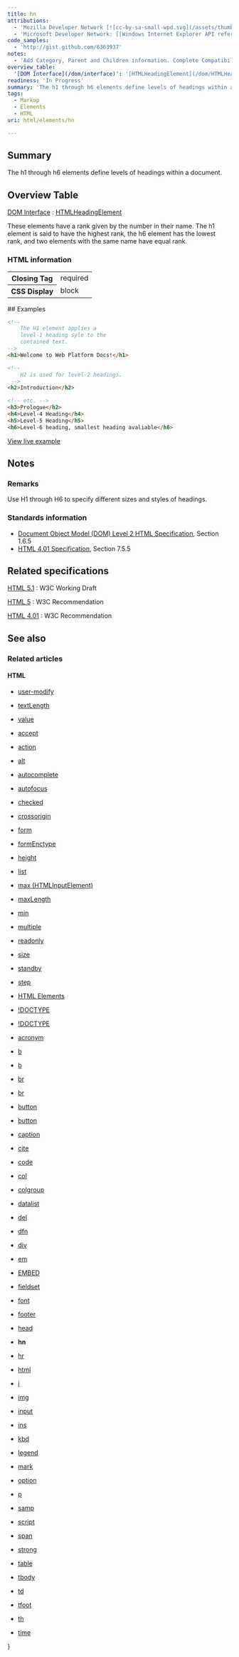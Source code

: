 ```yaml
---
title: hn
attributions:
  - 'Mozilla Developer Network [![cc-by-sa-small-wpd.svg](/assets/thumb/8/8c/cc-by-sa-small-wpd.svg/120px-cc-by-sa-small-wpd.svg.png)](http://creativecommons.org/licenses/by-sa/3.0/us/): [Article](https://developer.mozilla.org/en-US/docs/HTML/Element/Heading_Elements)'
  - 'Microsoft Developer Network: [[Windows Internet Explorer API reference](http://msdn.microsoft.com/en-us/library/ie/hh828809%28v=vs.85%29.aspx) Article]'
code_samples:
  - 'http://gist.github.com/6363937'
notes:
  - 'Add Category, Parent and Children information. Complete Compatibility information.'
overview_table:
  '[DOM Interface](/dom/interface)': '[HTMLHeadingElement](/dom/HTMLHeadingElement)'
readiness: 'In Progress'
summary: 'The h1 through h6 elements define levels of headings within a document.'
tags:
  - Markup
  - Elements
  - HTML
uri: html/elements/hn

---
```

## Summary

The h1 through h6 elements define levels of headings within a document.

## Overview Table

[DOM Interface](/dom/interface)
:   [HTMLHeadingElement](/dom/HTMLHeadingElement)

These elements have a rank given by the number in their name. The h1 element is said to have the highest rank, the h6 element has the lowest rank, and two elements with the same name have equal rank.

### HTML information

<table class="wikitable">
<tr>
<th>
Closing Tag

</th>
<td>
required

</td>
</tr>
<tr>
<th>
CSS Display

</th>
<td>
block

</td>
</tr>
</table>
## Examples

``` html
<!--
    The H1 element applies a
    level-1 heading syle to the
    contained text.
-->
<h1>Welcome to Web Platform Docs!</h1>

<!--
    H2 is used for level-2 headings.
 -->
<h2>Introduction</h2>

<!-- etc. -->
<h3>Prologue</h2>
<h4>Level-4 Heading</h4>
<h5>Level-5 Heading</h5>
<h6>Level-6 heading, smallest heading avaliable</h6>
```

[View live example](http://code.webplatform.org/gist/6363937)

## Notes

### Remarks

Use H1 through H6 to specify different sizes and styles of headings.

### Standards information

-   [Document Object Model (DOM) Level 2 HTML Specification](http://go.microsoft.com/fwlink/p/?linkid=196991), Section 1.6.5
-   [HTML 4.01 Specification](http://go.microsoft.com/fwlink/p/?linkid=25320), Section 7.5.5

## Related specifications

[HTML 5.1](http://www.w3.org/TR/html51/sections.html#the-h1,-h2,-h3,-h4,-h5,-and-h6-elements)
:   W3C Working Draft

[HTML 5](http://www.w3.org/TR/html5/sections.html#the-h1,-h2,-h3,-h4,-h5,-and-h6-elements)
:   W3C Recommendation

[HTML 4.01](http://www.w3.org/TR/html401/struct/global.html#edef-H1)
:   W3C Recommendation

## See also

### Related articles

#### HTML

-   [user-modify](/css/properties/user-modify)

-   [textLength](/dom/HTMLTextAreaElement/textLength)

-   [value](/dom/HTMLTextAreaElement/value)

-   [accept](/html/attributes/accept)

-   [action](/html/attributes/action)

-   [alt](/html/attributes/alt)

-   [autocomplete](/html/attributes/autocomplete)

-   [autofocus](/html/attributes/autofocus)

-   [checked](/html/attributes/checked)

-   [crossorigin](/html/attributes/crossorigin)

-   [form](/html/attributes/form)

-   [formEnctype](/html/attributes/formEnctype)

-   [height](/html/attributes/height)

-   [list](/html/attributes/list)

-   [max (HTMLInputElement)](/html/attributes/max_(HTMLInputElement))

-   [maxLength](/html/attributes/maxLength)

-   [min](/html/attributes/min)

-   [multiple](/html/attributes/multiple)

-   [readonly](/html/attributes/readonly)

-   [size](/html/attributes/size)

-   [standby](/html/attributes/standby)

-   [step](/html/attributes/step)

-   [HTML Elements](/html/elements)

-   [!DOCTYPE](/html/elements/!DOCTYPE)

-   [!DOCTYPE](/html/elements/!DOCTYPE/ja)

-   [acronym](/html/elements/acronym)

-   [b](/html/elements/b)

-   [b](/html/elements/b/ja)

-   [br](/html/elements/br)

-   [br](/html/elements/br/ja)

-   [button](/html/elements/button)

-   [button](/html/elements/button/ja)

-   [caption](/html/elements/caption)

-   [cite](/html/elements/cite)

-   [code](/html/elements/code)

-   [col](/html/elements/col)

-   [colgroup](/html/elements/colgroup)

-   [datalist](/html/elements/datalist)

-   [del](/html/elements/del)

-   [dfn](/html/elements/dfn)

-   [div](/html/elements/div)

-   [em](/html/elements/em)

-   [EMBED](/html/elements/embed)

-   [fieldset](/html/elements/fieldset)

-   [font](/html/elements/font)

-   [footer](/html/elements/footer)

-   [head](/html/elements/head)

-   **hn**

-   [hr](/html/elements/hr)

-   [html](/html/elements/html)

-   [i](/html/elements/i)

-   [img](/html/elements/img)

-   [input](/html/elements/input)

-   [ins](/html/elements/ins)

-   [kbd](/html/elements/kbd)

-   [legend](/html/elements/legend)

-   [mark](/html/elements/mark)

-   [option](/html/elements/option)

-   [p](/html/elements/p)

-   [samp](/html/elements/samp)

-   [script](/html/elements/script)

-   [span](/html/elements/span)

-   [strong](/html/elements/strong)

-   [table](/html/elements/table)

-   [tbody](/html/elements/tbody)

-   [td](/html/elements/td)

-   [tfoot](/html/elements/tfoot)

-   [th](/html/elements/th)

-   [time](/html/elements/time)

 }
